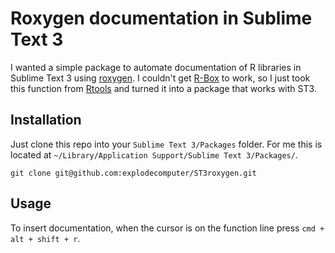 # Roxygen documentation in Sublime Text 3

I wanted a simple package to automate documentation of R libraries in Sublime Text 3 using [roxygen](https://cran.r-project.org/web/packages/roxygen2/index.html). I couldn't get [R-Box](https://github.com/randy3k/R-Box) to work, so I just took this function from [Rtools](https://github.com/karthik/Rtools) and turned it into a package that works with ST3.

## Installation

Just clone this repo into your `Sublime Text 3/Packages` folder. For me this is located at `~/Library/Application Support/Sublime Text 3/Packages/`.

    git clone git@github.com:explodecomputer/ST3roxygen.git


## Usage

To insert documentation, when the cursor is on the function line press `cmd + alt + shift + r`.

